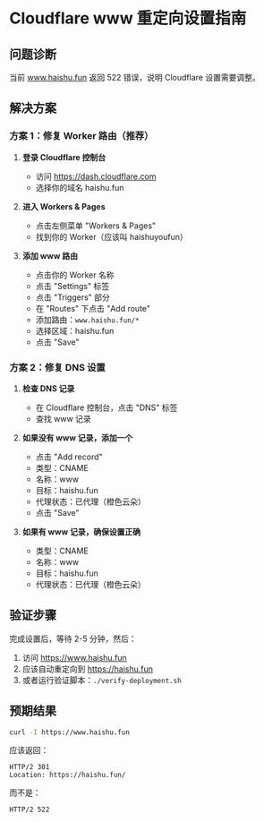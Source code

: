 # Cloudflare www 重定向设置指南

## 问题诊断
当前 www.haishu.fun 返回 522 错误，说明 Cloudflare 设置需要调整。

## 解决方案

### 方案 1：修复 Worker 路由（推荐）

1. **登录 Cloudflare 控制台**
   - 访问 https://dash.cloudflare.com
   - 选择你的域名 haishu.fun

2. **进入 Workers & Pages**
   - 点击左侧菜单 "Workers & Pages"
   - 找到你的 Worker（应该叫 haishuyoufun）

3. **添加 www 路由**
   - 点击你的 Worker 名称
   - 点击 "Settings" 标签
   - 点击 "Triggers" 部分
   - 在 "Routes" 下点击 "Add route"
   - 添加路由：`www.haishu.fun/*`
   - 选择区域：haishu.fun
   - 点击 "Save"

### 方案 2：修复 DNS 设置

1. **检查 DNS 记录**
   - 在 Cloudflare 控制台，点击 "DNS" 标签
   - 查找 www 记录

2. **如果没有 www 记录，添加一个**
   - 点击 "Add record"
   - 类型：CNAME
   - 名称：www
   - 目标：haishu.fun
   - 代理状态：已代理（橙色云朵）
   - 点击 "Save"

3. **如果有 www 记录，确保设置正确**
   - 类型：CNAME
   - 名称：www
   - 目标：haishu.fun
   - 代理状态：已代理（橙色云朵）

## 验证步骤

完成设置后，等待 2-5 分钟，然后：

1. 访问 https://www.haishu.fun
2. 应该自动重定向到 https://haishu.fun
3. 或者运行验证脚本：`./verify-deployment.sh`

## 预期结果

```bash
curl -I https://www.haishu.fun
```

应该返回：
```
HTTP/2 301
Location: https://haishu.fun/
```

而不是：
```
HTTP/2 522